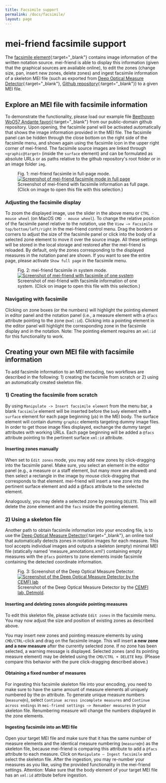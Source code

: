 ```yaml
---
title: Facsimile support
permalink: /docs/facsimile/
layout: page 
---
```

# mei-friend facsimile support

The [facsimile element](https://music-encoding.org/guidelines/v4/elements/facsimile){:target="_blank"} contains image information of the written notation source. mei-friend is able to display this information (given that the graphical sources are available online), to edit the zones (change size, pan, insert new zones, delete zones) and ingest facsimile information of a skeleton MEI file (such as exported from [Deep Optical Measure Detector](https://measure-detector.edirom.de/){:target="_blank"}, [Github repository](https://github.com/OMR-Research/MeasureDetector){:target="_blank"}) to a given MEI file.

## Explore an MEI file with facsimile information
To demonstrate the functionality, please load our example file [Beethoven WoO57 Andante favori](https://mei-friend.mdw.ac.at/?notationOrientation=top&notationProportion=.6&facsimileOrientation=left&facsimileProportion=.45&breaks=line&file=https://raw.githubusercontent.com/trompamusic-encodings/Beethoven_Op76_BreitkopfHaertel/master/Beethoven_Op76-Breitkopf-Haertel.mei){:target="_blank"} from our public-domain github repository. Upon opening, the facsimile panel will be activated automatically that shows the image information provided in the MEI file. The facsimile panel can be hidden through the close bottom on the right side of the facsimile menu, and shown again using the facsimile icon in the upper right corner of mei-friend. The facsimile source images are linked through `<graphic@target>` (inside the `surface` element) and can be formulated as absolute URLs or as paths relative to the github repository's root folder or in an image folder `img`.

<figure class="figure textwidth">
    <div class="figure-title">Fig. 1: mei-friend facsimile in full-page mode.</div>
    <a href="https://mei-friend.mdw.ac.at/?notationOrientation=top&notationProportion=.6&facsimileOrientation=left&facsimileProportion=.45&breaks=encoded&file=https://raw.githubusercontent.com/trompamusic-encodings/Beethoven_Op76_BreitkopfHaertel/master/Beethoven_Op76-Breitkopf-Haertel.mei&select=mlzsrty" target="_blank">
        <img class="figure-img" src="{{ site.baseurl }}/assets/img/facsimile/facsimile-fullpage-screenshot.png" 
            alt="Screenshot of mei-friend facsimile mode in full page" />
    </a>
    <figcaption class="figure-caption">Screenshot of mei-friend with facsimile information as full page. (Click on image to open this file with this selection.)</figcaption>
</figure>

### Adjusting the facsimile display

To zoom the displayed image, use the slider in the above menu or `CTRL - mouse wheel` (on MacOS `CMD - mouse wheel`). To change the relative position of the facsimile panel relative to the notation, use the `View –> Facsimile top/bottom/left/right` in the mei-friend control menu. Drag the borders or corners to adjust the size of the facsimile panel or click into the body of a selected zone element to move it over the source image. All these settings will be stored in the local storage and restored after the mei-friend is reloaded. By default, only the zones corresponding to the displayed measures in the notation panel are shown. If you want to see the entire page, please activate `Show full page` in the facsimile menu.

<figure class="figure textwidth">
    <div class="figure-title">Fig. 2: mei-friend facsimile in system mode.</div>
    <a href="https://mei-friend.mdw.ac.at/?notationOrientation=top&notationProportion=.6&facsimileOrientation=top&facsimileProportion=.45&breaks=line&file=https://raw.githubusercontent.com/trompamusic-encodings/Beethoven_Op76_BreitkopfHaertel/master/Beethoven_Op76-Breitkopf-Haertel.mei&select=m5ds0e" target="_blank">
        <img class="figure-img" src="{{ site.baseurl }}/assets/img/facsimile/facsimile-system-screenshot.png" 
            alt="Screenshot of mei-friend with facsimile of one system" />
    </a>
    <figcaption class="figure-caption">Screenshot of mei-friend with facsimile information of one system. (Click on image to open this file with this selection.)</figcaption>
</figure>


### Navigating with facsimile

Clicking on zone boxes (or the numbers) will highlight the pointing element in editor panel and the notation panel (i.e., a measure element with a `@facs` attribute pointing to the zone `@xml:id`). 
Clicking into a pointing element in the editor panel will highlight the corresponding zone in the facsimile display and in the notation. 
Note: The pointing element requires an `xml:id` for this functionality to work.



## Creating your own MEI file with facsimile information

To add facsimile information to an MEI encoding, two workflows are described in the following: 1) creating the facsmile from scratch or 2) using an automatically created skeleton file.

### 1) Creating the facsimile from scratch

By using `Manipulate -> Insert facsimile element` from the menu bar, a blank `facsimile` element will be inserted before the `body` element with a `surface` element for each page beginning (`pb`) in the MEI body. The surface element will contain dummy `graphic` elements targeting dummy image files. In order to get those image files displayed, exchange the dummy target attributes with working URLs. Each page beginning will be added a `@facs` attribute pointing to the pertinent surface `xml:id` attribute.

#### Inserting zones manually

When set to `Edit zones` mode, you may add new zones by click-dragging into the facsimile panel. Make sure, you select an element in the editor panel (e.g., a measure or a staff element, but many more are allowed) and then select a rectangle in the image by mouse click-dragging that corresponds to that element. mei-friend will insert a new zone into the pertinent surface element and add a @facs attribute to the selected element.

Analogously, you may delete a selected zone by pressing `DELETE`. This will delete the zone element and the `facs` inside the pointing element. 

### 2) Using a skeleton file

Another path to obtain facsimile information into your encoding file, is to use the [Deep Optical Measure Detector](https://measure-detector.edirom.de/){:target="_blank"}, an online tool that automatically detects zones in notation images for each measure. This tool accepts individual images and outputs a skeleton (empty) minimal MEI file (statically named 'measure_annotations.xml') containing empty measures with the `@facs` pointers to zone elements inside facsimile containing the detected coordinate information. 

<figure class="figure textwidth">
    <div class="figure-title">Fig. 3: Screenshot of the Deep Optical Measure Detector.</div>
    <a href="https://measure-detector.edirom.de/" target="_blank">
       <img class="figure-img" src="{{ site.baseurl }}/assets/img/facsimile/DOMD-screenshot.png" 
        alt="Screenshot of the Deep Optical Measure Detector by the CEMFI lab" />
    </a>
    <figcaption class="figure-caption">Screenshot of the Deep Optical Measure Detector by the <a href="http://www.cemfi.de/" target="_blank">CEMFI lab, Detmold</a>. </figcaption>
</figure>


#### Inserting and deleting zones alongside pointing measures

To edit this skeleton file, please activate `Edit zones` in the facsimile menu. You may now adjust the size and position of existing zones as described above. 

You may insert new zones and pointing measure elements by using `CMD/CTRL`-click and drag on the facsimile image. This will insert **a new zone and a new measure** after the currently selected zone. If no zone has been selected, a warning message is displayed. Selected zones (and its pointing measure element) may be deleted using the `CMD/CTRL + DELETE` key. (Please compare this behavior with the pure click-dragging described above.)

#### Obtaining a fixed number of measures

For ingesting this facsimile skeleton file into your encoding, you need to make sure to have the same amount of measure elements all uniquely numbered by the `@n` attribute. 
To generate unique measure numbers (`measure@n`), select `Continue across incomplete measures` and `Continue across endings` in `mei-friend settings –> Renumber measures` in your skeleton file. 
Renumbering measure will change the numbers displayed in the zone elements.

#### Ingesting facsimile into an MEI file

Open your target MEI file and make sure that it has the same number of measure elements and the identical measure numbering (`measure@n`) as the skeleton file, because mei-friend is comparing this attribute to add a `@facs` attribute to each measure. Click on `Manipulate – Ingest facsimile` and select the skeleton file. After the ingestion, you may re-number your measures as you like, using the provided functionality in the mei-friend settings. Attention: Make sure that the body element of your target MEI file has an `xml:id` attribute before ingestion.

